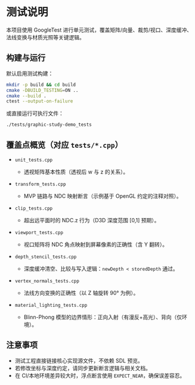 # 测试说明

本项目使用 GoogleTest 进行单元测试，覆盖矩阵/向量、裁剪/视口、深度缓冲、法线变换与材质光照等关键逻辑。

## 构建与运行

默认启用测试构建：

```bash
mkdir -p build && cd build
cmake -DBUILD_TESTING=ON ..
cmake --build .
ctest --output-on-failure
```

或直接运行可执行文件：

```bash
./tests/graphic-study-demo_tests
```

## 覆盖点概览（对应 `tests/*.cpp`）

- `unit_tests.cpp`
  - 透视矩阵基本性质（透视后 w 与 z 的关系）。

- `transform_tests.cpp`
  - MVP 链路与 NDC 映射断言（示例基于 OpenGL 约定的注释对照）。

- `clip_tests.cpp`
  - 超出远平面时的 NDC.z 行为（D3D 深度范围 [0,1] 预期）。

- `viewport_tests.cpp`
  - 视口矩阵将 NDC 角点映射到屏幕像素的正确性（含 Y 翻转）。

- `depth_stencil_tests.cpp`
  - 深度缓冲清空、比较与写入逻辑：`newDepth < storedDepth` 通过。

- `vertex_normals_tests.cpp`
  - 法线方向变换的正确性（以 Z 轴旋转 90° 为例）。

- `material_lighting_tests.cpp`
  - Blinn-Phong 模型的边界情形：正向入射（有漫反+高光）、背向（仅环境）。

## 注意事项

- 测试工程直接链接核心实现源文件，不依赖 SDL 预览。
- 若修改坐标与深度约定，请同步更新断言逻辑与相关文档。
- 在 CI/本地环境差异较大时，浮点断言使用 `EXPECT_NEAR`，确保误差容忍。




